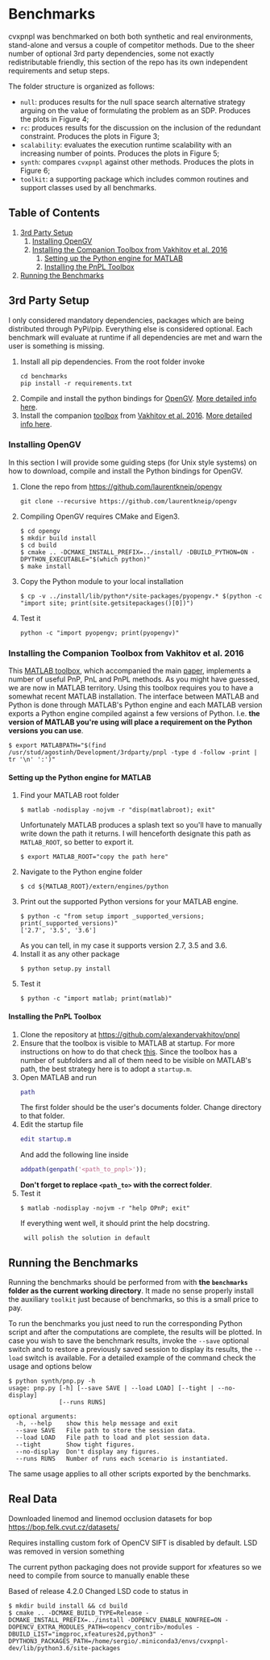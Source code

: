 # Benchmarks

cvxpnpl was benchmarked on both both synthetic and real environments, stand-alone and versus a couple of competitor methods. Due to the sheer number of optional 3rd party dependencies, some not exactly redistributable friendly, this section of the repo has its own independent requirements and setup steps.

The folder structure is organized as follows:
- `null`: produces results for the null space search alternative strategy arguing on the value of formulating the problem as an SDP. Produces the plots in Figure 4;
- `rc`: produces results for the discussion on the inclusion of the redundant constraint. Produces the plots in Figure 3;
- `scalability`: evaluates the execution runtime scalability with an increasing number of points. Produces the plots in Figure 5;
- `synth`: compares `cvxpnpl` against other methods. Produces the plots in Figure 6;
- `toolkit`: a supporting package which includes common routines and support classes used by all benchmarks.

## Table of Contents

1. [3rd Party Setup](#3rd-party-setup)
	1. [Installing OpenGV](#installing-opengv)
	2. [Installing the Companion Toolbox from Vakhitov et al. 2016](#installing-the-companion-toolbox-from-vakhitov-et-al-2016)
		1. [Setting up the Python engine for MATLAB](#setting-up-the-python-engine-for-matlab)
		2. [Installing the PnPL Toolbox](http://localhost:6419/#installing-the-pnpl-toolbox)
2. [Running the Benchmarks](#running-the-benchmarks)

<!-- ## Synthetic Data

The synthetic data experiments validate cvxpnpl against of numerous random realizations of points and lines, as well as other methods. These benchmarks generate the supporting data for the plots displayed in the paper.

**Important Note:** Until I figure out a way to dynamically import all the optional modules required by the competitor methods, you are required to meet all dependencies in order to run the benchmarks. However, in case you're not interested in going through all that trouble, remember that **you can always comment out the unavailable 3rd party methods and bypass the need for these dependencies**. It's not the most optimal solution but it will be a valuable workaround for most.
 -->
## 3rd Party Setup

I only considered mandatory dependencies, packages which are being distributed through PyPi/pip. Everything else is considered optional. Each benchmark will evaluate at runtime if all dependencies are met and warn the user is something is missing.

1. Install all pip dependencies. From the root folder invoke
	```
	cd benchmarks
	pip install -r requirements.txt
	```
2. Compile and install the python bindings for [OpenGV](https://github.com/laurentkneip/opengv). [More detailed info here](#installing-opengv).
3. Install the companion [toolbox](https://github.com/alexandervakhitov/pnpl) from [Vakhitov et al. 2016](https://link.springer.com/chapter/10.1007/978-3-319-46478-7_36). [More detailed info here](#installing-the-companion-toolbox-from-vakhitov-et-al-2016).

### Installing OpenGV

In this section I will provide some guiding steps (for Unix style systems) on how to download, compile and install the Python bindings for OpenGV.

1. Clone the repo from https://github.com/laurentkneip/opengv
	```
	git clone --recursive https://github.com/laurentkneip/opengv
	```
2. Compiling OpenGV requires CMake and Eigen3.
	```
	$ cd opengv
	$ mkdir build install
	$ cd build
	$ cmake .. -DCMAKE_INSTALL_PREFIX=../install/ -DBUILD_PYTHON=ON -DPYTHON_EXECUTABLE="$(which python)"
	$ make install
	```
3. Copy the Python module to your local installation
	```
	$ cp -v ../install/lib/python*/site-packages/pyopengv.* $(python -c "import site; print(site.getsitepackages()[0])")
	```
4. Test it
	```
	python -c "import pyopengv; print(pyopengv)"
	```

### Installing the Companion Toolbox from Vakhitov et al. 2016

This [MATLAB toolbox](https://github.com/alexandervakhitov/pnpl), which accompanied the main [paper](https://link.springer.com/chapter/10.1007/978-3-319-46478-7_36), implements a number of useful PnP, PnL and PnPL methods. As you might have guessed, we are now in MATLAB territory. Using this toolbox requires you to have a somewhat recent MATLAB installation. The interface between MATLAB and Python is done through MATLAB's Python engine and each MATLAB version exports a Python engine compiled against a few versions of Python. I.e. **the version of MATLAB you're using will place a requirement on the Python versions you can use**.

```
$ export MATLABPATH="$(find /usr/stud/agostinh/Development/3rdparty/pnpl -type d -follow -print | tr '\n' ':')"
````

#### Setting up the Python engine for MATLAB

1. Find your MATLAB root folder
	```
	$ matlab -nodisplay -nojvm -r "disp(matlabroot); exit"
	```
	Unfortunately MATLAB produces a splash text so you'll have to manually write down the path it returns. I will henceforth designate this path as `MATLAB_ROOT`, so better to export it.
	```
	$ export MATLAB_ROOT="copy the path here"
	```
2. Navigate to the Python engine folder
	```
	$ cd ${MATLAB_ROOT}/extern/engines/python
	```
3. Print out the supported Python versions for your MATLAB engine.
	```
	$ python -c "from setup import _supported_versions; print(_supported_versions)"
	['2.7', '3.5', '3.6']
	```
	As you can tell, in my case it supports version 2.7, 3.5 and 3.6.
4. Install it as any other package
	```
	$ python setup.py install
	```
5. Test it
	```
	$ python -c "import matlab; print(matlab)"
	```

#### Installing the PnPL Toolbox

1. Clone the repository at https://github.com/alexandervakhitov/pnpl
2. Ensure that the toolbox is visible to MATLAB at startup. For more instructions on how to do that check [this](https://www.mathworks.com/help/matlab/matlab_env/add-folders-to-matlab-search-path-at-startup.html). Since the toolbox has a number of subfolders and all of them need to be visible on MATLAB's path, the best strategy here is to adopt a `startup.m`.
3. Open MATLAB and run
	```matlab
	path
	```
	The first folder should be the user's documents folder. Change directory to that folder.
4. Edit the startup file
	```matlab
	edit startup.m
	```
	And add the following line inside
	```matlab
	addpath(genpath('<path_to_pnpl>'));
	```
	**Don't forget to replace `<path_to>` with the correct folder**.
5. Test it
	```
	$ matlab -nodisplay -nojvm -r "help OPnP; exit"
	```
	If everything went well, it should print the help docstring.
	```
	 will polish the solution in default
	```

## Running the Benchmarks

Running the benchmarks should be performed from with **the `benchmarks` folder as the current working directory**. It made no sense properly install the auxiliary `toolkit` just because of benchmarks, so this is a small price to pay.


To run the benchmarks you just need to run the corresponding Python script and after the computations are complete, the results will be plotted. In case you wish to save the benchmark results, invoke the `--save` optional switch and to restore a previously saved session to display its results, the `--load` switch is available. For a detailed example of the command check the usage and options below

```
$ python synth/pnp.py -h
usage: pnp.py [-h] [--save SAVE | --load LOAD] [--tight | --no-display]
              [--runs RUNS]

optional arguments:
  -h, --help    show this help message and exit
  --save SAVE   File path to store the session data.
  --load LOAD   File path to load and plot session data.
  --tight       Show tight figures.
  --no-display  Don't display any figures.
  --runs RUNS   Number of runs each scenario is instantiated.
```
The same usage applies to all other scripts exported by the benchmarks.

## Real Data

Downloaded linemod and linemod occlusion datasets for bop
https://bop.felk.cvut.cz/datasets/

Requires installing custom fork of OpenCV
SIFT is disabled by default. LSD was removed in version something

The current python packaging does not provide support for xfeatures so we need to compile from source to manually enable these

Based of release 4.2.0
Changed LSD code to status in 

```
$ mkdir build install && cd build
$ cmake .. -DCMAKE_BUILD_TYPE=Release -DCMAKE_INSTALL_PREFIX=../install -DOPENCV_ENABLE_NONFREE=ON -DOPENCV_EXTRA_MODULES_PATH=<opencv_contrib>/modules -DBUILD_LIST="imgproc,xfeatures2d,python3" -DPYTHON3_PACKAGES_PATH=/home/sergio/.miniconda3/envs/cvxpnpl-dev/lib/python3.6/site-packages
```
